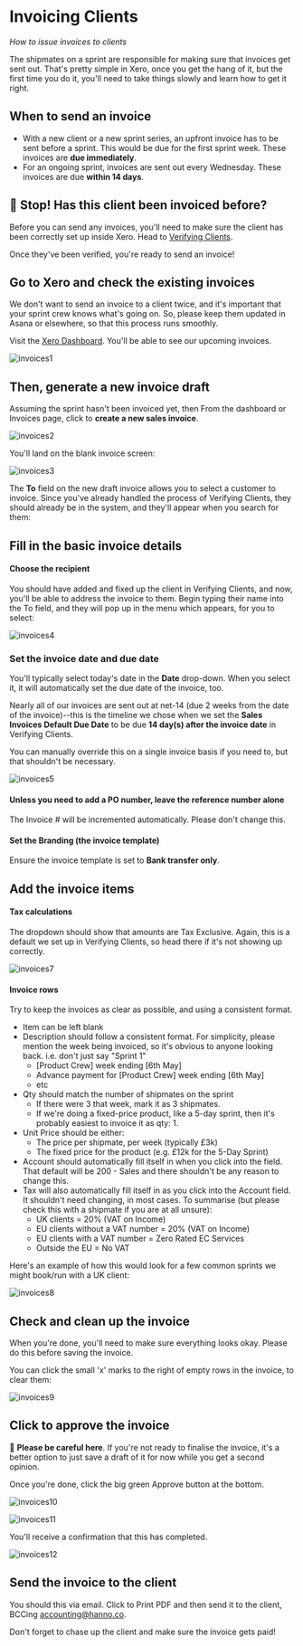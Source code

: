 # Invoicing Clients

_How to issue invoices to clients_

The shipmates on a sprint are responsible for making sure that invoices get sent out. That's pretty simple in Xero, once you get the hang of it, but the first time you do it, you'll need to take things slowly and learn how to get it right.

## When to send an invoice

* With a new client or a new sprint series, an upfront invoice has to be sent before a sprint. This would be due for the first sprint week. These invoices are __due immediately__.
* For an ongoing sprint, invoices are sent out every Wednesday. These invoices are due __within 14 days__.

## 👮 Stop! Has this client been invoiced before?

Before you can send any invoices, you'll need to make sure the client has been correctly set up inside Xero. Head to [Verifying Clients](hannops/verifying-clients.md).

Once they've been verified, you're ready to send an invoice!

## Go to Xero and check the existing invoices

We don't want to send an invoice to a client twice, and it's important that your sprint crew knows what's going on. So, please keep them updated in Asana or elsewhere, so that this process runs smoothly.

Visit the [Xero Dashboard](https://go.xero.com/Dashboard/Default.aspx). You'll be able to see our upcoming invoices.

![invoices1](https://www.datocms-assets.com/1058/1495465412-invoices1.png?w=1000&fit=max)

## Then, generate a new invoice draft

Assuming the sprint hasn't been invoiced yet, then From the dashboard or Invoices page, click to __create a new sales invoice__.

![invoices2](https://www.datocms-assets.com/1058/1495465434-invoices2.png?w=1000&fit=max)

You'll land on the blank invoice screen:

![invoices3](https://www.datocms-assets.com/1058/1495465450-invoices3.png?w=1000&fit=max)

The __To__ field on the new draft invoice allows you to select a customer to invoice. Since you've already handled the process of Verifying Clients, they should already be in the system, and they'll appear when you search for them:

## Fill in the basic invoice details

#### Choose the recipient

You should have added and fixed up the client in Verifying Clients, and now, you'll be able to address the invoice to them. Begin typing their name into the To field, and they will pop up in the menu which appears, for you to select:

![invoices4](https://www.datocms-assets.com/1058/1495465499-invoices4.png?w=1000&fit=max)

### Set the invoice date and due date

You'll typically select today's date in the __Date__ drop-down. When you select it, it will automatically set the due date of the invoice, too.

Nearly all of our invoices are sent out at net-14 (due 2 weeks from the date of the invoice)--this is the timeline we chose when we set the __Sales Invoices Default Due Date__ to be due __14 day(s) after the invoice date__ in Verifying Clients.

You can manually override this on a single invoice basis if you need to, but that shouldn't be necessary.

![invoices5](https://www.datocms-assets.com/1058/1495465537-invoices5.png?w=1000&fit=max)

#### Unless you need to add a PO number, leave the reference number alone

The Invoice # will be incremented automatically. Please don't change this.

#### Set the Branding (the invoice template)

Ensure the invoice template is set to __Bank transfer only__.

## Add the invoice items

#### Tax calculations

The dropdown should show that amounts are Tax Exclusive. Again, this is a default we set up in Verifying Clients, so head there if it's not showing up correctly.

![invoices7](https://www.datocms-assets.com/1058/1495465631-invoices7.png?w=1000&fit=max)

#### Invoice rows

Try to keep the invoices as clear as possible, and using a consistent format.

- Item can be left blank
- Description should follow a consistent format. For simplicity, please mention the week being invoiced, so it's obvious to anyone looking back. i.e. don't just say "Sprint 1"
  - [Product Crew] week ending [6th May]
  - Advance payment for [Product Crew] week ending [6th May]
  - etc
- Qty should match the number of shipmates on the sprint
  - If there were 3 that week, mark it as 3 shipmates.
  - If we're doing a fixed-price product, like a 5-day sprint, then it's probably easiest to invoice it as qty: 1.
- Unit Price should be either:
  - The price per shipmate, per week (typically £3k)
  - The fixed price for the product (e.g. £12k for the 5-Day Sprint)
- Account should automatically fill itself in when you click into the field. That default will be 200 - Sales and there shouldn't be any reason to change this.
- Tax will also automatically fill itself in as you click into the Account field. It shouldn't need changing, in most cases. To summarise (but please check this with a shipmate if you are at all unsure):
  - UK clients = 20% (VAT on Income)
  - EU clients without a VAT number = 20% (VAT on Income)
  - EU clients with a VAT number = Zero Rated EC Services
  - Outside the EU = No VAT

Here's an example of how this would look for a few common sprints we might book/run with a UK client:

![invoices8](https://www.datocms-assets.com/1058/1495465661-invoices8.png?w=1000&fit=max)

## Check and clean up the invoice

When you're done, you'll need to make sure everything looks okay. Please do this before saving the invoice.

You can click the small 'x' marks to the right of empty rows in the invoice, to clear them:

![invoices9](https://www.datocms-assets.com/1058/1495465682-invoices9.png?w=1000&fit=max)


## Click to approve the invoice
👮 __Please be careful here__. If you're not ready to finalise the invoice, it's a better option to just save a draft of it for now while you get a second opinion.

Once you're done, click the big green Approve button at the bottom.

![invoices10](https://www.datocms-assets.com/1058/1495465737-invoices10.png?w=1000&fit=max)

![invoices11](https://www.datocms-assets.com/1058/1495465750-invoices11.png?w=1000&fit=max)

You'll receive a confirmation that this has completed.

![invoices12](https://www.datocms-assets.com/1058/1495465753-invoices12.png?w=1000&fit=max)

## Send the invoice to the client
You should this via email. Click to Print PDF and then send it to the client, BCCing accounting@hanno.co.

Don't forget to chase up the client and make sure the invoice gets paid!
